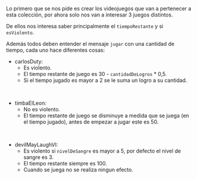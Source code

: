 Lo primero que se nos pide es crear los videojuegos que van a pertenecer a esta colección, por ahora solo nos van a interesar 3 juegos distintos. 

De ellos nos interesa saber principalmente el `tiempoRestante` y si `esViolento`.

Además todos deben entender el mensaje `jugar` con una cantidad de tiempo, cada uno hace diferentes cosas:


* carlosDuty:
    * Es violento.
    * El tiempo restante de juego es 30 - `cantidadDeLogros` * 0,5.
    * Si el tiempo jugado es mayor a 2 se le suma un logro a su cantidad.
 
<br>

* timbaElLeon:
    * No es violento.
    * El tiempo restante de juego se disminuye a medida que se juega (en el tiempo jugado), antes de empezar a jugar este es 50.
 
<br>

* devilMayLaughVI:
    * Es violento si `nivelDeSangre` es mayor a 5, por defecto el nivel de sangre es 3.
    * El tiempo restante siempre es 100.
    * Cuando se juega no se realiza ningun efecto.